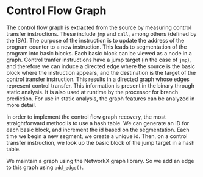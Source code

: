# Control Flow Graph
The control flow graph is extracted from the source by measuring control transfer instructions.  These include `jmp` and `call`, among others (defined by the ISA).  The purpose of the instruction is to update the address of the program counter to a new instruction.  This leads to segmentation of the program into basic blocks.  Each basic block can be viewed as a node in a graph.  Control tranfer instructions have a jump target (in the case of `jmp`), and therefore we can induce a directed edge where the source is the basic block where the instruction appears, and the destination is the target of the control transfer instruction.  This results in a directed graph whose edges represent control transfer.  This information is present in the binary through static analysis.  It is also used at runtime by the processor for branch prediction.  For use in static analysis, the graph features can be analyzed in more detail.

In order to implement the control flow graph recovery, the most straightforward method is to use a hash table.  We can generate an ID for each basic block, and increment the id based on the segmentation.  Each time we begin a new segment, we create a unique id.  Then, on a control transfer instruction, we look up the basic block of the jump target in a hash table.

We maintain a graph using the NetworkX graph library.  So we add an edge to this graph using `add_edge()`.
